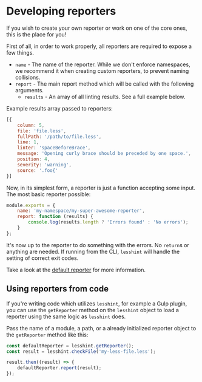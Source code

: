 # Developing reporters
If you wish to create your own reporter or work on one of the core ones, this is the place for you!

First of all, in order to work properly, all reporters are required to expose a few things.
* `name` - The name of the reporter. While we don't enforce namespaces, we recommend it when creating custom reporters, to prevent naming collisions.
* `report` - The main report method which will be called with the following arguments.
    * `results` - An array of all linting results. See a full example below.

Example results array passed to reporters:
```js
[{
    column: 5,
    file: 'file.less',
    fullPath: '/path/to/file.less',
    line: 1,
    linter: 'spaceBeforeBrace',
    message: 'Opening curly brace should be preceded by one space.',
    position: 4,
    severity: 'warning',
    source: '.foo{'
}]
```

Now, in its simplest form, a reporter is just a function accepting some input. The most basic reporter possible:
```js
module.exports = {
    name: 'my-namespace/my-super-awesome-reporter',
    report: function (results) {
        console.log(results.length ? 'Errors found' : 'No errors');
    }
};
```

It's now up to the reporter to do something with the errors. No `return`s or anything are needed. If running from the CLI, `lesshint` will handle the setting of correct exit codes.

Take a look at the [default reporter](https://github.com/lesshint/lesshint/blob/master/lib/reporters/default.js) for more information.

## Using reporters from code
If you're writing code which utilizes `lesshint`, for example a Gulp plugin, you can use the `getReporter` method on the `lesshint` object to load a reporter using the same logic as `lesshint` does.

Pass the name of a module, a path, or a already initialized reporter object to the `getReporter` method like this:

```js
const defaultReporter = lesshint.getReporter();
const result = lesshint.checkFile('my-less-file.less');

result.then((result) => {
    defaultReporter.report(result);
});
```
